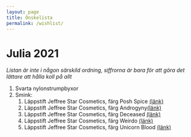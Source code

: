 ```yaml
---
layout: page
title: Önskelista
permalink: /wishlist/
---
```


# Julia 2021
*Listan är inte i någon särskild ordning, siffrorna är bara för att göra det lättare att hålla koll på allt*

1. Svarta nylonstrumpbyxor
2. Smink:
    1. Läppstift Jeffree Star Cosmetics, färg Posh Spice [(länk)](https://www.beautybay.com/p/jeffree-star-cosmetics/velour-liquid-lipstick/posh-spice/)
    2. Läppstift Jeffree Star Cosmetics, färg Androgyny[(länk)](https://www.beautybay.com/p/jeffree-star-cosmetics/velour-liquid-lipstick/androgyny/)
    2. Läppstift Jeffree Star Cosmetics, färg Deceased [(länk)](https://www.beautybay.com/p/jeffree-star-cosmetics/velour-liquid-lipstick/deceased/)
    3. Läppstift Jeffree Star Cosmetics, färg Weirdo [(länk)](https://www.beautybay.com/p/jeffree-star-cosmetics/velour-liquid-lipstick/weirdo/)
    4. Läppstift Jeffree Star Cosmetics, färg Unicorn Blood [(länk)](https://www.beautybay.com/p/jeffree-star-cosmetics/velour-liquid-lipstick/unicorn-blood/)